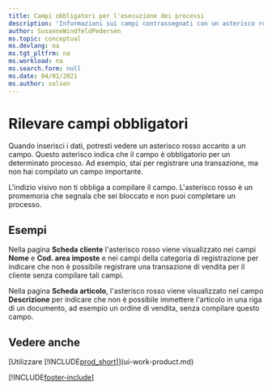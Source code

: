 ```yaml
---
title: Campi obbligatori per l'esecuzione dei processi
description: 'Informazioni sui campi contrassegnati con un asterisco rosso, che indica che sono obbligatori e devono essere compilati per eseguire un processo.'
author: SusanneWindfeldPedersen
ms.topic: conceptual
ms.devlang: na
ms.tgt_pltfrm: na
ms.workload: na
ms.search.form: null
ms.date: 04/01/2021
ms.author: solsen
---
```

# <a name="detecting-mandatory-fields"></a>Rilevare campi obbligatori

Quando inserisci i dati, potresti vedere un asterisco rosso accanto a un campo. Questo asterisco indica che il campo è obbligatorio per un determinato processo. Ad esempio, stai per registrare una transazione, ma non hai compilato un campo importante.

L'indizio visivo non ti obbliga a compilare il campo. L'asterisco rosso è un promemoria che segnala che sei bloccato e non puoi completare un processo.

## <a name="examples"></a>Esempi

Nella pagina **Scheda cliente** l'asterisco rosso viene visualizzato nei campi **Nome** e **Cod. area imposte** e nei campi della categoria di registrazione per indicare che non è possibile registrare una transazione di vendita per il cliente senza compilare tali campi.

Nella pagina **Scheda articolo**, l'asterisco rosso viene visualizzato nel campo **Descrizione** per indicare che non è possibile immettere l'articolo in una riga di un documento, ad esempio un ordine di vendita, senza compilare questo campo.

## <a name="see-also"></a>Vedere anche

[Utilizzare [!INCLUDE[prod_short](includes/prod_short.md)]](ui-work-product.md)


[!INCLUDE[footer-include](includes/footer-banner.md)]
